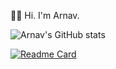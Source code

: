 👋🏼 Hi. I'm Arnav.

![Arnav's GitHub stats](https://github-readme-stats.vercel.app/api?username=arnavxjain&show_icons=true&theme=tokyonight&hide_border=true&border_radius=12)

[![Readme Card](https://github-readme-stats.vercel.app/api/pin/?username=arnavxjain&repo=scoop&theme=tokyonight&hide_border=true&border_radius=12)](https://github.com/arnavxjain/scoop)
